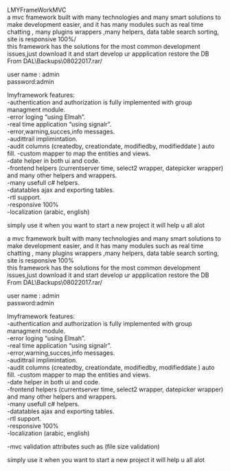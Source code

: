 <p>LMYFrameWorkMVC<br> 
 a mvc framework built with many technologies and many smart solutions to make development easier, and it has many modules such as real time chatting , many plugins wrappers ,many helpers, data table search sorting, site is responsive 100%/<br> this framework has the solutions for the most common development issues,just download it and start develop ur appplication restore the DB From DAL\Backups\08022017.rar/</p> <p>user name : admin<br> password:admin</p> <p>lmyframework features:<br> -authentication and authorization is fully implemented with group managment module.<br> -error loging “using Elmah”.<br> -real time application “using signalr”.<br> -error,warning,succes,info messages.<br> -audittrail implimintation.<br> -audit columns (createdby, creationdate, modifiedby, modifieddate ) auto fill. -custom mapper to map the entities and views.<br> -date helper in both ui and code.<br> -frontend helpers (currentserver time, select2 wrapper, datepicker wrapper) and many other helpers and wrappers.<br> -many usefull c# helpers.<br> -datatables ajax and exporting tables.<br> -rtl support.<br> -responsive 100%<br> -localization (arabic, english)</p> <p>simply use it when you want to start a new project it will help u all alot</p> a mvc framework built with many technologies and many smart solutions to make development easier, and it has many modules such as real time chatting , many plugins wrappers ,many helpers, data table search sorting, site is responsive 100%
<br> this framework has the solutions for the most common development issues,just download it and start develop ur appplication restore the DB From DAL\Backups\08022017.rar/</p>
<p>user name : admin<br> password:admin</p
  > <p>lmyframework features:<br>
 -authentication and authorization is fully implemented with group managment module.<br>
  -error loging “using Elmah”.<br> -real time application “using signalr”.<br>
  -error,warning,succes,info messages.<br>
  -audittrail implimintation.<br>
  -audit columns (createdby, creationdate, modifiedby, modifieddate ) auto fill.
  -custom mapper to map the entities and views.<br> -date helper in both ui and code.<br>
  -frontend helpers (currentserver time, select2 wrapper, datepicker wrapper) and many other helpers and wrappers.<br>
  -many usefull c# helpers.<br> -datatables ajax and exporting tables.<br>
  -rtl support.<br>
  -responsive 100%<br> -localization (arabic, english)</p>
  -mvc validation attributes such as (file size validation) </p>
    
  <p>simply use it when you want to start a new project it will help u all alot</p>
